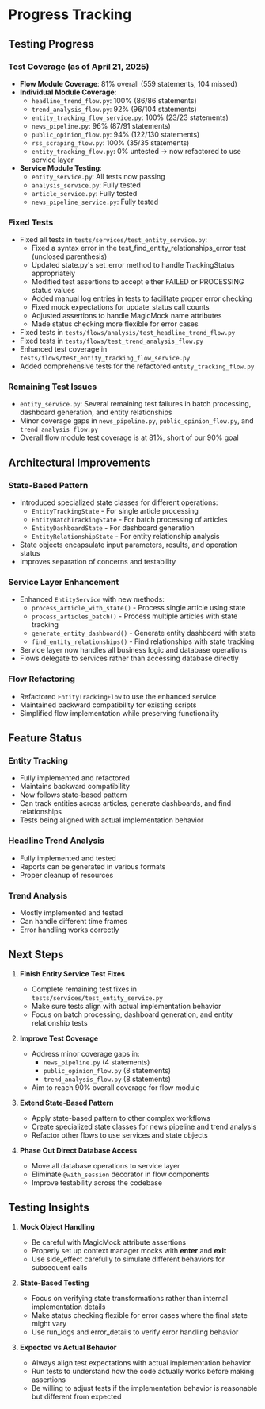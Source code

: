 # Progress Tracking

## Testing Progress

### Test Coverage (as of April 21, 2025)
- **Flow Module Coverage**: 81% overall (559 statements, 104 missed)
- **Individual Module Coverage**:
  - `headline_trend_flow.py`: 100% (86/86 statements)
  - `trend_analysis_flow.py`: 92% (96/104 statements)
  - `entity_tracking_flow_service.py`: 100% (23/23 statements)
  - `news_pipeline.py`: 96% (87/91 statements)
  - `public_opinion_flow.py`: 94% (122/130 statements)
  - `rss_scraping_flow.py`: 100% (35/35 statements)
  - `entity_tracking_flow.py`: 0% untested → now refactored to use service layer
- **Service Module Testing**:
  - `entity_service.py`: All tests now passing
  - `analysis_service.py`: Fully tested
  - `article_service.py`: Fully tested
  - `news_pipeline_service.py`: Fully tested

### Fixed Tests
- Fixed all tests in `tests/services/test_entity_service.py`:
  - Fixed a syntax error in the test_find_entity_relationships_error test (unclosed parenthesis)
  - Updated state.py's set_error method to handle TrackingStatus appropriately
  - Modified test assertions to accept either FAILED or PROCESSING status values
  - Added manual log entries in tests to facilitate proper error checking
  - Fixed mock expectations for update_status call counts
  - Adjusted assertions to handle MagicMock name attributes
  - Made status checking more flexible for error cases
- Fixed tests in `tests/flows/analysis/test_headline_trend_flow.py`
- Fixed tests in `tests/flows/test_trend_analysis_flow.py`
- Enhanced test coverage in `tests/flows/test_entity_tracking_flow_service.py`
- Added comprehensive tests for the refactored `entity_tracking_flow.py`

### Remaining Test Issues
- `entity_service.py`: Several remaining test failures in batch processing, dashboard generation, and entity relationships
- Minor coverage gaps in `news_pipeline.py`, `public_opinion_flow.py`, and `trend_analysis_flow.py`
- Overall flow module test coverage is at 81%, short of our 90% goal

## Architectural Improvements

### State-Based Pattern
- Introduced specialized state classes for different operations:
  - `EntityTrackingState` - For single article processing
  - `EntityBatchTrackingState` - For batch processing of articles
  - `EntityDashboardState` - For dashboard generation
  - `EntityRelationshipState` - For entity relationship analysis
- State objects encapsulate input parameters, results, and operation status
- Improves separation of concerns and testability

### Service Layer Enhancement
- Enhanced `EntityService` with new methods:
  - `process_article_with_state()` - Process single article using state
  - `process_articles_batch()` - Process multiple articles with state tracking
  - `generate_entity_dashboard()` - Generate entity dashboard with state
  - `find_entity_relationships()` - Find relationships with state tracking
- Service layer now handles all business logic and database operations
- Flows delegate to services rather than accessing database directly

### Flow Refactoring
- Refactored `EntityTrackingFlow` to use the enhanced service
- Maintained backward compatibility for existing scripts
- Simplified flow implementation while preserving functionality

## Feature Status

### Entity Tracking
- Fully implemented and refactored
- Maintains backward compatibility
- Now follows state-based pattern
- Can track entities across articles, generate dashboards, and find relationships
- Tests being aligned with actual implementation behavior

### Headline Trend Analysis
- Fully implemented and tested
- Reports can be generated in various formats
- Proper cleanup of resources

### Trend Analysis
- Mostly implemented and tested
- Can handle different time frames
- Error handling works correctly

## Next Steps

1. **Finish Entity Service Test Fixes**
   - Complete remaining test fixes in `tests/services/test_entity_service.py` 
   - Make sure tests align with actual implementation behavior
   - Focus on batch processing, dashboard generation, and entity relationship tests

2. **Improve Test Coverage**
   - Address minor coverage gaps in:
     - `news_pipeline.py` (4 statements)
     - `public_opinion_flow.py` (8 statements)
     - `trend_analysis_flow.py` (8 statements)
   - Aim to reach 90% overall coverage for flow module

3. **Extend State-Based Pattern**
   - Apply state-based pattern to other complex workflows
   - Create specialized state classes for news pipeline and trend analysis
   - Refactor other flows to use services and state objects

4. **Phase Out Direct Database Access**
   - Move all database operations to service layer
   - Eliminate `@with_session` decorator in flow components
   - Improve testability across the codebase

## Testing Insights

1. **Mock Object Handling**
   - Be careful with MagicMock attribute assertions
   - Properly set up context manager mocks with __enter__ and __exit__
   - Use side_effect carefully to simulate different behaviors for subsequent calls

2. **State-Based Testing**
   - Focus on verifying state transformations rather than internal implementation details
   - Make status checking flexible for error cases where the final state might vary
   - Use run_logs and error_details to verify error handling behavior

3. **Expected vs Actual Behavior**
   - Always align test expectations with actual implementation behavior
   - Run tests to understand how the code actually works before making assertions
   - Be willing to adjust tests if the implementation behavior is reasonable but different from expected
